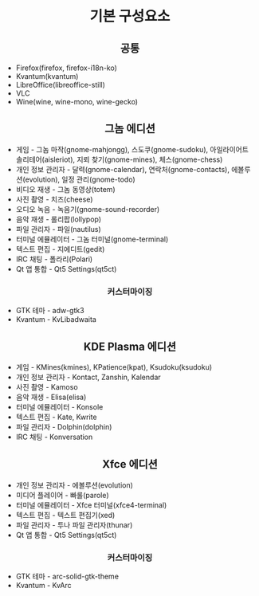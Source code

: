 <h1 align="center">기본 구성요소</h1>

<h2 align="center">공통</h2>

* Firefox(firefox, firefox-i18n-ko)
* Kvantum(kvantum)
* LibreOffice(libreoffice-still)
* VLC
* Wine(wine, wine-mono, wine-gecko)

<h2 align="center">그놈 에디션</h2>

* 게임 - 그놈 마작(gnome-mahjongg), 스도쿠(gnome-sudoku), 아일라이어트 솔리테어(aisleriot), 지뢰 찾기(gnome-mines), 체스(gnome-chess)
* 개인 정보 관리자 - 달력(gnome-calendar), 연락처(gnome-contacts), 에볼루션(evolution), 일정 관리(gnome-todo)
* 비디오 재생 - 그놈 동영상(totem)
* 사진 촬영 - 치즈(cheese)
* 오디오 녹음 - 녹음기(gnome-sound-recorder)
* 음악 재생 - 롤리팝(lollypop)
* 파일 관리자 - 파일(nautilus)
* 터미널 에뮬레이터 - 그놈 터미널(gnome-terminal)
* 텍스트 편집 - 지에디트(gedit)
* IRC 채팅 - 폴라리(Polari)
* Qt 앱 통합 - Qt5 Settings(qt5ct)

<h3 align="center">커스터마이징</h3>

* GTK 테마 - adw-gtk3
* Kvantum - KvLibadwaita

<h2 align="center">KDE Plasma 에디션</h2>

* 게임 - KMines(kmines), KPatience(kpat), Ksudoku(ksudoku)
* 개인 정보 관리자 - Kontact, Zanshin, Kalendar
* 사진 촬영 - Kamoso
* 음악 재생 - Elisa(elisa)
* 터미널 에뮬레이터 - Konsole
* 텍스트 편집 - Kate, Kwrite
* 파일 관리자 - Dolphin(dolphin)
* IRC 채팅 - Konversation

<h2 align="center">Xfce 에디션</h2>

* 개인 정보 관리자 - 에볼루션(evolution)
* 미디어 플레이어 - 빠롤(parole)
* 터미널 에뮬레이터 - Xfce 터미널(xfce4-terminal)
* 텍스트 편집 - 텍스트 편집기(xed)
* 파일 관리자 - 투나 파일 관리자(thunar)
* Qt 앱 통합 - Qt5 Settings(qt5ct)

<h3 align="center">커스터마이징</h3>

* GTK 테마 - arc-solid-gtk-theme
* Kvantum - KvArc
